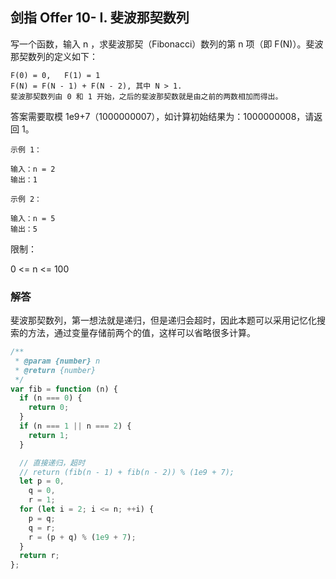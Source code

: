 ## 剑指 Offer 10- I. 斐波那契数列

写一个函数，输入 n ，求斐波那契（Fibonacci）数列的第 n 项（即 F(N)）。斐波那契数列的定义如下：

```
F(0) = 0,   F(1) = 1
F(N) = F(N - 1) + F(N - 2), 其中 N > 1.
斐波那契数列由 0 和 1 开始，之后的斐波那契数就是由之前的两数相加而得出。
```

答案需要取模 1e9+7（1000000007），如计算初始结果为：1000000008，请返回 1。

```
示例 1：

输入：n = 2
输出：1
```

```
示例 2：

输入：n = 5
输出：5
```

限制：

0 <= n <= 100

### 解答

斐波那契数列，第一想法就是递归，但是递归会超时，因此本题可以采用记忆化搜索的方法，通过变量存储前两个的值，这样可以省略很多计算。

```javascript
/**
 * @param {number} n
 * @return {number}
 */
var fib = function (n) {
  if (n === 0) {
    return 0;
  }
  if (n === 1 || n === 2) {
    return 1;
  }

  // 直接递归，超时
  // return (fib(n - 1) + fib(n - 2)) % (1e9 + 7);
  let p = 0,
    q = 0,
    r = 1;
  for (let i = 2; i <= n; ++i) {
    p = q;
    q = r;
    r = (p + q) % (1e9 + 7);
  }
  return r;
};
```
